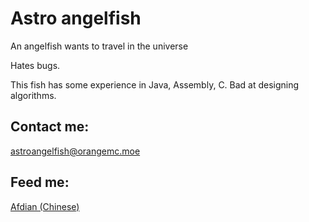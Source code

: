 # Astro angelfish

An angelfish wants to travel in the universe

Hates bugs.

This fish has some experience in Java, Assembly, C. Bad at designing algorithms.

## Contact me:
[astroangelfish@orangemc.moe](mailto:astroangelfish@orangemc.moe)

## Feed me:
[Afdian (Chinese)](https://afdian.net/@astro-angelfish)
